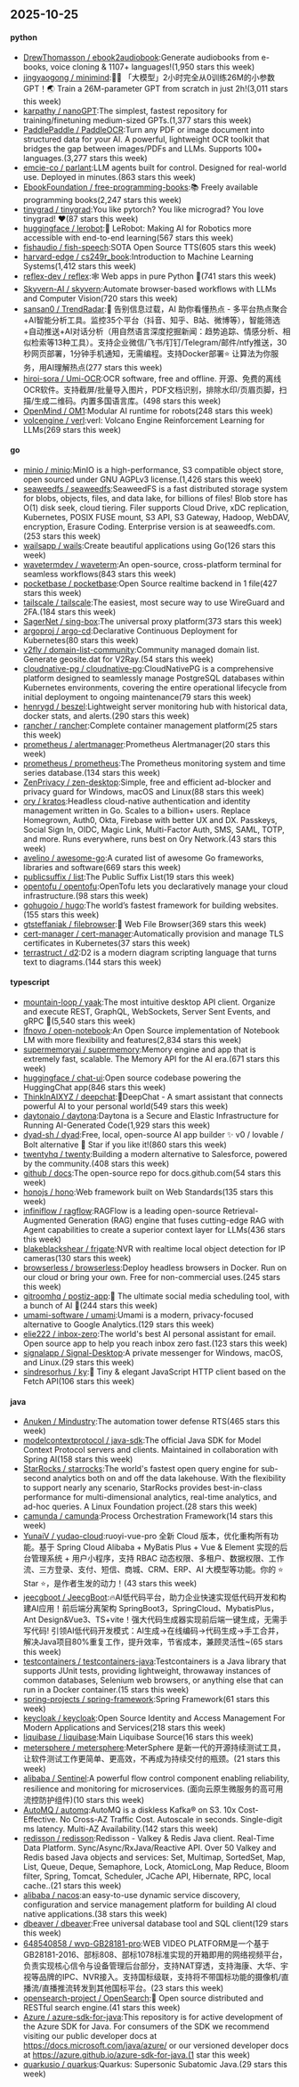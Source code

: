 ## 2025-10-25

#### python
* [DrewThomasson / ebook2audiobook](https://github.com/DrewThomasson/ebook2audiobook):Generate audiobooks from e-books, voice cloning & 1107+ languages!(1,950 stars this week)
* [jingyaogong / minimind](https://github.com/jingyaogong/minimind):🚀🚀 「大模型」2小时完全从0训练26M的小参数GPT！🌏 Train a 26M-parameter GPT from scratch in just 2h!(3,011 stars this week)
* [karpathy / nanoGPT](https://github.com/karpathy/nanoGPT):The simplest, fastest repository for training/finetuning medium-sized GPTs.(1,377 stars this week)
* [PaddlePaddle / PaddleOCR](https://github.com/PaddlePaddle/PaddleOCR):Turn any PDF or image document into structured data for your AI. A powerful, lightweight OCR toolkit that bridges the gap between images/PDFs and LLMs. Supports 100+ languages.(3,277 stars this week)
* [emcie-co / parlant](https://github.com/emcie-co/parlant):LLM agents built for control. Designed for real-world use. Deployed in minutes.(863 stars this week)
* [EbookFoundation / free-programming-books](https://github.com/EbookFoundation/free-programming-books):📚 Freely available programming books(2,247 stars this week)
* [tinygrad / tinygrad](https://github.com/tinygrad/tinygrad):You like pytorch? You like micrograd? You love tinygrad! ❤️(87 stars this week)
* [huggingface / lerobot](https://github.com/huggingface/lerobot):🤗 LeRobot: Making AI for Robotics more accessible with end-to-end learning(567 stars this week)
* [fishaudio / fish-speech](https://github.com/fishaudio/fish-speech):SOTA Open Source TTS(605 stars this week)
* [harvard-edge / cs249r_book](https://github.com/harvard-edge/cs249r_book):Introduction to Machine Learning Systems(1,412 stars this week)
* [reflex-dev / reflex](https://github.com/reflex-dev/reflex):🕸️ Web apps in pure Python 🐍(741 stars this week)
* [Skyvern-AI / skyvern](https://github.com/Skyvern-AI/skyvern):Automate browser-based workflows with LLMs and Computer Vision(720 stars this week)
* [sansan0 / TrendRadar](https://github.com/sansan0/TrendRadar):🎯 告别信息过载，AI 助你看懂热点 - 多平台热点聚合+AI智能分析工具。监控35个平台（抖音、知乎、B站、微博等），智能筛选+自动推送+AI对话分析（用自然语言深度挖掘新闻：趋势追踪、情感分析、相似检索等13种工具）。支持企业微信/飞书/钉钉/Telegram/邮件/ntfy推送，30秒网页部署，1分钟手机通知，无需编程。支持Docker部署⭐ 让算法为你服务，用AI理解热点(277 stars this week)
* [hiroi-sora / Umi-OCR](https://github.com/hiroi-sora/Umi-OCR):OCR software, free and offline. 开源、免费的离线OCR软件。支持截屏/批量导入图片，PDF文档识别，排除水印/页眉页脚，扫描/生成二维码。内置多国语言库。(498 stars this week)
* [OpenMind / OM1](https://github.com/OpenMind/OM1):Modular AI runtime for robots(248 stars this week)
* [volcengine / verl](https://github.com/volcengine/verl):verl: Volcano Engine Reinforcement Learning for LLMs(269 stars this week)

#### go
* [minio / minio](https://github.com/minio/minio):MinIO is a high-performance, S3 compatible object store, open sourced under GNU AGPLv3 license.(1,426 stars this week)
* [seaweedfs / seaweedfs](https://github.com/seaweedfs/seaweedfs):SeaweedFS is a fast distributed storage system for blobs, objects, files, and data lake, for billions of files! Blob store has O(1) disk seek, cloud tiering. Filer supports Cloud Drive, xDC replication, Kubernetes, POSIX FUSE mount, S3 API, S3 Gateway, Hadoop, WebDAV, encryption, Erasure Coding. Enterprise version is at seaweedfs.com.(253 stars this week)
* [wailsapp / wails](https://github.com/wailsapp/wails):Create beautiful applications using Go(126 stars this week)
* [wavetermdev / waveterm](https://github.com/wavetermdev/waveterm):An open-source, cross-platform terminal for seamless workflows(843 stars this week)
* [pocketbase / pocketbase](https://github.com/pocketbase/pocketbase):Open Source realtime backend in 1 file(427 stars this week)
* [tailscale / tailscale](https://github.com/tailscale/tailscale):The easiest, most secure way to use WireGuard and 2FA.(184 stars this week)
* [SagerNet / sing-box](https://github.com/SagerNet/sing-box):The universal proxy platform(373 stars this week)
* [argoproj / argo-cd](https://github.com/argoproj/argo-cd):Declarative Continuous Deployment for Kubernetes(80 stars this week)
* [v2fly / domain-list-community](https://github.com/v2fly/domain-list-community):Community managed domain list. Generate geosite.dat for V2Ray.(54 stars this week)
* [cloudnative-pg / cloudnative-pg](https://github.com/cloudnative-pg/cloudnative-pg):CloudNativePG is a comprehensive platform designed to seamlessly manage PostgreSQL databases within Kubernetes environments, covering the entire operational lifecycle from initial deployment to ongoing maintenance(79 stars this week)
* [henrygd / beszel](https://github.com/henrygd/beszel):Lightweight server monitoring hub with historical data, docker stats, and alerts.(290 stars this week)
* [rancher / rancher](https://github.com/rancher/rancher):Complete container management platform(25 stars this week)
* [prometheus / alertmanager](https://github.com/prometheus/alertmanager):Prometheus Alertmanager(20 stars this week)
* [prometheus / prometheus](https://github.com/prometheus/prometheus):The Prometheus monitoring system and time series database.(134 stars this week)
* [ZenPrivacy / zen-desktop](https://github.com/ZenPrivacy/zen-desktop):Simple, free and efficient ad-blocker and privacy guard for Windows, macOS and Linux(88 stars this week)
* [ory / kratos](https://github.com/ory/kratos):Headless cloud-native authentication and identity management written in Go. Scales to a billion+ users. Replace Homegrown, Auth0, Okta, Firebase with better UX and DX. Passkeys, Social Sign In, OIDC, Magic Link, Multi-Factor Auth, SMS, SAML, TOTP, and more. Runs everywhere, runs best on Ory Network.(43 stars this week)
* [avelino / awesome-go](https://github.com/avelino/awesome-go):A curated list of awesome Go frameworks, libraries and software(669 stars this week)
* [publicsuffix / list](https://github.com/publicsuffix/list):The Public Suffix List(19 stars this week)
* [opentofu / opentofu](https://github.com/opentofu/opentofu):OpenTofu lets you declaratively manage your cloud infrastructure.(98 stars this week)
* [gohugoio / hugo](https://github.com/gohugoio/hugo):The world’s fastest framework for building websites.(155 stars this week)
* [gtsteffaniak / filebrowser](https://github.com/gtsteffaniak/filebrowser):📂 Web File Browser(369 stars this week)
* [cert-manager / cert-manager](https://github.com/cert-manager/cert-manager):Automatically provision and manage TLS certificates in Kubernetes(37 stars this week)
* [terrastruct / d2](https://github.com/terrastruct/d2):D2 is a modern diagram scripting language that turns text to diagrams.(144 stars this week)

#### typescript
* [mountain-loop / yaak](https://github.com/mountain-loop/yaak):The most intuitive desktop API client. Organize and execute REST, GraphQL, WebSockets, Server Sent Events, and gRPC 🦬(5,540 stars this week)
* [lfnovo / open-notebook](https://github.com/lfnovo/open-notebook):An Open Source implementation of Notebook LM with more flexibility and features(2,834 stars this week)
* [supermemoryai / supermemory](https://github.com/supermemoryai/supermemory):Memory engine and app that is extremely fast, scalable. The Memory API for the AI era.(671 stars this week)
* [huggingface / chat-ui](https://github.com/huggingface/chat-ui):Open source codebase powering the HuggingChat app(846 stars this week)
* [ThinkInAIXYZ / deepchat](https://github.com/ThinkInAIXYZ/deepchat):🐬DeepChat - A smart assistant that connects powerful AI to your personal world(549 stars this week)
* [daytonaio / daytona](https://github.com/daytonaio/daytona):Daytona is a Secure and Elastic Infrastructure for Running AI-Generated Code(1,929 stars this week)
* [dyad-sh / dyad](https://github.com/dyad-sh/dyad):Free, local, open-source AI app builder ✨ v0 / lovable / Bolt alternative 🌟 Star if you like it!(860 stars this week)
* [twentyhq / twenty](https://github.com/twentyhq/twenty):Building a modern alternative to Salesforce, powered by the community.(408 stars this week)
* [github / docs](https://github.com/github/docs):The open-source repo for docs.github.com(54 stars this week)
* [honojs / hono](https://github.com/honojs/hono):Web framework built on Web Standards(135 stars this week)
* [infiniflow / ragflow](https://github.com/infiniflow/ragflow):RAGFlow is a leading open-source Retrieval-Augmented Generation (RAG) engine that fuses cutting-edge RAG with Agent capabilities to create a superior context layer for LLMs(436 stars this week)
* [blakeblackshear / frigate](https://github.com/blakeblackshear/frigate):NVR with realtime local object detection for IP cameras(130 stars this week)
* [browserless / browserless](https://github.com/browserless/browserless):Deploy headless browsers in Docker. Run on our cloud or bring your own. Free for non-commercial uses.(245 stars this week)
* [gitroomhq / postiz-app](https://github.com/gitroomhq/postiz-app):📨 The ultimate social media scheduling tool, with a bunch of AI 🤖(244 stars this week)
* [umami-software / umami](https://github.com/umami-software/umami):Umami is a modern, privacy-focused alternative to Google Analytics.(129 stars this week)
* [elie222 / inbox-zero](https://github.com/elie222/inbox-zero):The world's best AI personal assistant for email. Open source app to help you reach inbox zero fast.(123 stars this week)
* [signalapp / Signal-Desktop](https://github.com/signalapp/Signal-Desktop):A private messenger for Windows, macOS, and Linux.(29 stars this week)
* [sindresorhus / ky](https://github.com/sindresorhus/ky):🌳 Tiny & elegant JavaScript HTTP client based on the Fetch API(106 stars this week)

#### java
* [Anuken / Mindustry](https://github.com/Anuken/Mindustry):The automation tower defense RTS(465 stars this week)
* [modelcontextprotocol / java-sdk](https://github.com/modelcontextprotocol/java-sdk):The official Java SDK for Model Context Protocol servers and clients. Maintained in collaboration with Spring AI(158 stars this week)
* [StarRocks / starrocks](https://github.com/StarRocks/starrocks):The world's fastest open query engine for sub-second analytics both on and off the data lakehouse. With the flexibility to support nearly any scenario, StarRocks provides best-in-class performance for multi-dimensional analytics, real-time analytics, and ad-hoc queries. A Linux Foundation project.(28 stars this week)
* [camunda / camunda](https://github.com/camunda/camunda):Process Orchestration Framework(14 stars this week)
* [YunaiV / yudao-cloud](https://github.com/YunaiV/yudao-cloud):ruoyi-vue-pro 全新 Cloud 版本，优化重构所有功能。基于 Spring Cloud Alibaba + MyBatis Plus + Vue & Element 实现的后台管理系统 + 用户小程序，支持 RBAC 动态权限、多租户、数据权限、工作流、三方登录、支付、短信、商城、CRM、ERP、AI 大模型等功能。你的 ⭐️ Star ⭐️，是作者生发的动力！(43 stars this week)
* [jeecgboot / JeecgBoot](https://github.com/jeecgboot/JeecgBoot):🔥AI低代码平台，助力企业快速实现低代码开发和构建AI应用！前后端分离架构 SpringBoot3，SpringCloud、MybatisPlus，Ant Design&Vue3、TS+vite！强大代码生成器实现前后端一键生成，无需手写代码! 引领AI低代码开发模式：AI生成→在线编码→代码生成→手工合并，解决Java项目80%重复工作，提升效率，节省成本，兼顾灵活性~(65 stars this week)
* [testcontainers / testcontainers-java](https://github.com/testcontainers/testcontainers-java):Testcontainers is a Java library that supports JUnit tests, providing lightweight, throwaway instances of common databases, Selenium web browsers, or anything else that can run in a Docker container.(15 stars this week)
* [spring-projects / spring-framework](https://github.com/spring-projects/spring-framework):Spring Framework(61 stars this week)
* [keycloak / keycloak](https://github.com/keycloak/keycloak):Open Source Identity and Access Management For Modern Applications and Services(218 stars this week)
* [liquibase / liquibase](https://github.com/liquibase/liquibase):Main Liquibase Source(16 stars this week)
* [metersphere / metersphere](https://github.com/metersphere/metersphere):MeterSphere 是新一代的开源持续测试工具，让软件测试工作更简单、更高效，不再成为持续交付的瓶颈。(21 stars this week)
* [alibaba / Sentinel](https://github.com/alibaba/Sentinel):A powerful flow control component enabling reliability, resilience and monitoring for microservices. (面向云原生微服务的高可用流控防护组件)(10 stars this week)
* [AutoMQ / automq](https://github.com/AutoMQ/automq):AutoMQ is a diskless Kafka® on S3. 10x Cost-Effective. No Cross-AZ Traffic Cost. Autoscale in seconds. Single-digit ms latency. Multi-AZ Availability.(142 stars this week)
* [redisson / redisson](https://github.com/redisson/redisson):Redisson - Valkey & Redis Java client. Real-Time Data Platform. Sync/Async/RxJava/Reactive API. Over 50 Valkey and Redis based Java objects and services: Set, Multimap, SortedSet, Map, List, Queue, Deque, Semaphore, Lock, AtomicLong, Map Reduce, Bloom filter, Spring, Tomcat, Scheduler, JCache API, Hibernate, RPC, local cache..(21 stars this week)
* [alibaba / nacos](https://github.com/alibaba/nacos):an easy-to-use dynamic service discovery, configuration and service management platform for building AI cloud native applications.(38 stars this week)
* [dbeaver / dbeaver](https://github.com/dbeaver/dbeaver):Free universal database tool and SQL client(129 stars this week)
* [648540858 / wvp-GB28181-pro](https://github.com/648540858/wvp-GB28181-pro):WEB VIDEO PLATFORM是一个基于GB28181-2016、部标808、部标1078标准实现的开箱即用的网络视频平台，负责实现核心信令与设备管理后台部分，支持NAT穿透，支持海康、大华、宇视等品牌的IPC、NVR接入。支持国标级联，支持将不带国标功能的摄像机/直播流/直播推流转发到其他国标平台。(23 stars this week)
* [opensearch-project / OpenSearch](https://github.com/opensearch-project/OpenSearch):🔎 Open source distributed and RESTful search engine.(41 stars this week)
* [Azure / azure-sdk-for-java](https://github.com/Azure/azure-sdk-for-java):This repository is for active development of the Azure SDK for Java. For consumers of the SDK we recommend visiting our public developer docs at https://docs.microsoft.com/java/azure/ or our versioned developer docs at https://azure.github.io/azure-sdk-for-java.(1 star this week)
* [quarkusio / quarkus](https://github.com/quarkusio/quarkus):Quarkus: Supersonic Subatomic Java.(29 stars this week)
